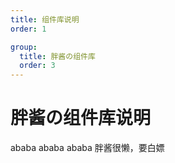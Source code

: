 ```yaml
---
title: 组件库说明
order: 1

group:
  title: 胖酱の组件库
  order: 3
---
```


# 胖酱の组件库说明

ababa ababa ababa <Badge type="queen">胖酱很懒，要白嫖</Badge>

